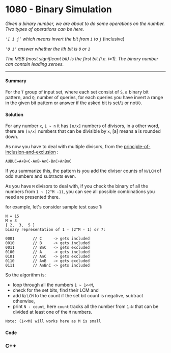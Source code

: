 # 1080 - Binary Simulation

_Given a binary number, we are about to do some operations on the number. Two types of operations can be here._

_`‘I i j‘` which means invert the bit from `i` to `j`_ (inclusive)

_`‘Q i‘` answer whether the ith bit is `0` or `1`_

_The MSB (most significant bit) is the first bit (i.e. i=1). The binary number can contain leading zeroes._

---

#### Summary

For the `T` group of input set, where each set consist of `S`, a binary bit pattern, and `Q`, number of queries, for each queries you have invert a range in the given bit pattern or answer if the asked bit is set/`1` or not/`0`.

#### Solution

For any number `x`, `1 ~ n` it has `[n/x]` numbers of divisors, in a other word, there are `[n/x]` numbers that can be divisible by `x`, [a] means a is rounded down.

As now you have to deal with multiple divisors, from the [principle-of-inclusion-and-exclusion](https://brilliant.org/wiki/principle-of-inclusion-and-exclusion-pie/) :

`AUBUC=A+B+C-A∩B-A∩C-B∩C+A∩B∩C`

If you summarize this, the pattern is you add the divisor counts of `N/LCM` of odd numbers and subtracts even.

As you have `M` divisors to deal with, if you check the binary of all the numbers from `1 ~ (2^M -1)`, you can see all possible combinations you need are presented there.

for example, let's consider sample test case 1:

```
N = 15
M = 3
{ 2,  3,  5 }
binary representation of 1 - (2^M - 1) or 7:

0001        // C     -> gets included
0010        // B     -> gets included
0011        // B∩C   -> gets excluded
0100        // A     -> gets included
0101        // A∩C   -> gets excluded
0110        // A∩B   -> gets excluded
0111        // A∩B∩C -> gets included
```

So the algorithm is:

- loop through all the numbers `1 ~ 1<<M`,
- check for the set bits, find their LCM and
- add `N/LCM` to the count if the set bit count is negative, subtract otherwise,
- print `N - count`, here `count` tracks all the number from `1-N` that can be divided at least one of the `M` numbers.

`Note: (1<<M) will works here as M is small`

#### Code

### C++

```cpp

```
